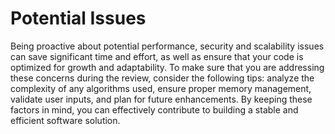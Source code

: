 # Potential Issues

Being proactive about potential performance, security and scalability issues can save significant time and effort, as well as ensure that your code is optimized for growth and adaptability. To make sure that you are addressing these concerns during the review, consider the following tips: analyze the complexity of any algorithms used, ensure proper memory management, validate user inputs, and plan for future enhancements. By keeping these factors in mind, you can effectively contribute to building a stable and efficient software solution.